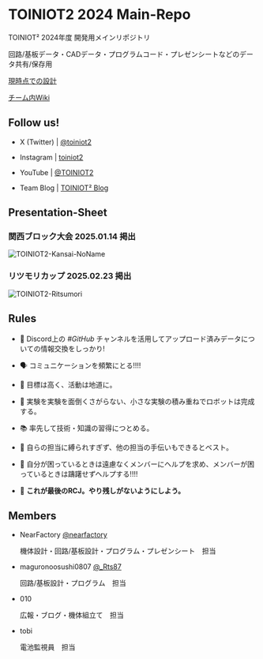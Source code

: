 # TOINIOT2 2024 Main-Repo

TOINIOT² 2024年度 開発用メインリポジトリ

回路/基板データ・CADデータ・プログラムコード・プレゼンシートなどのデータ共有/保存用

[現時点での設計](https://a360.co/4b5pnYN)

[チーム内Wiki](https://github.com/nearfactory/2024-TOINIOT2/wiki)


## Follow us!

* X (Twitter) | [@toiniot2](https://x.com/toiniot2/)

* Instagram | [toiniot2](https://www.instagram.com/toiniot2/)

* YouTube | [@TOINIOT2](https://www.youtube.com/channel/UCjIjmQF-FIEdHT7s-4lD-6A)

* Team Blog | [TOINIOT² Blog](https://toiniot2-wakayama.github.io/Main/index.html)


## Presentation-Sheet

### 関西ブロック大会 2025.01.14 掲出
![TOINIOT2-Kansai-NoName](https://github.com/user-attachments/assets/a5ca280a-9a8d-47a0-8d4d-eedebdf6297f)

### リツモリカップ 2025.02.23 掲出
![TOINIOT2-Ritsumori](https://github.com/user-attachments/assets/b9024533-1788-44be-ac97-3eb14484247d)


## Rules
* 📂 Discord上の _#GitHub_ チャンネルを活用してアップロード済みデータについての情報交換をしっかり!

* 🗣 コミュニケーションを頻繁にとる!!!!

* 👣 目標は高く、活動は地道に。

* 🧪 実験を実験を面倒くさがらない、小さな実験の積み重ねでロボットは完成する。

* 📚 率先して技術・知識の習得につとめる。

* 🤜 自らの担当に縛られすぎず、他の担当の手伝いもできるとベスト。

* 👥 自分が困っているときは遠慮なくメンバーにヘルプを求め、メンバーが困っているときは躊躇せずヘルプする!!!!

* 💪 **これが最後のRCJ。やり残しがないようにしよう。**

## Members
* NearFactory [@nearfactory](https://x.com/nearfactory/)

  機体設計・回路/基板設計・プログラム・プレゼンシート　担当

* maguronoosushi0807 [@_Rts87](https://x.com/_Rts87)

  回路/基板設計・プログラム　担当
  
* 010

  広報・ブログ・機体組立て　担当

* tobi

  電池監視員　担当
